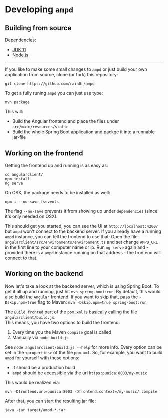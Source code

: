 # Developing `ampd`

## Building from source

Dependencies:

- [JDK 11](https://openjdk.java.net/projects/jdk/11/)
- [Node.js](https://nodejs.org/)

---

If you like to make some small changes to `ampd` or just build your own application from source, clone (or fork) this repository:

```shell script
git clone https://github.com/rain0r/ampd
```

To get a fully runing `ampd` you can just use type:

```shell script
mvn package
```

This will:

- Build the Angular frontend and place the files under `src/main/resources/static`
- Build the whole Spring Boot application and packge it into a runnable jar-file

## Working on the frontend

Getting the frontend up and running is as easy as:

```shell script
cd angularclient/
npm install
ng serve
```

On OSX, the package needs to be installed as well:

```shell script
npm i --no-save fsevents
```

The flag `--no-save` prevents it from showing up under `dependencies` (since it's only needed on OSX).

This should get you started, you can see the UI at `http://localhost:4200/` but `ampd` won't connect to the backend server.
If you already have a running `ampd` instance, you can tell the frontend to use that:
Open the file `angularclient/src/environments/environment.ts` and set change `AMPD_URL` in the first line to your
computer name or ip.
Run `ng serve` again and - provided there is a `ampd` instance running on that address - the frontend will connect to that.

## Working on the backend

Now let's take a look at the backend server, which is using Spring Boot.
To get it all up and running, just hit `mvn spring-boot:run`. By default, this would also build the `Angular` frontend.
If you want to skip that, pass the `-Dskip.npm=true` flag to Maven: `mvn -Dskip.npm=true spring-boot:run`

The `Build fronted` part of the `pom.xml` is basically calling the file `angularclient/build.js`.  
This means, you have two options to build the frontend:

 1. Every time you the Maven `compile` goal is called
 2. Manually via `node build.js`

See `node angularclient/build.js --help` for more info. Every option can be set in the `<properties>` of the file `pom.xml`.
So, for example, you want to build `ampd` for yourself with these options:

- It should be a production build
- `ampd` should be accessible via the url `https:punica:8003/my-music`

This would be realized via:

```shell script
mvn -Dfrontend.url=punica:8003 -Dfrontend.context=/my-music/ compile
```

After that, you can start the resulting jar file:

```shell script
java -jar target/ampd-*.jar
```
